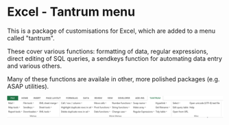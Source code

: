 # Excel - Tantrum menu

This is a package of customisations for Excel, which are added to a menu called "tantrum". 

These cover various functions: formatting of data, regular expressions, direct editing of SQL queries, a sendkeys function for automating data entry and various others. 

Many of these functions are availale in other, more polished packages (e.g. ASAP utilities).

![Menu screenshot](/screenshot.png)
